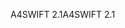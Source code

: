 <span data-ttu-id="0b73f-101">A4SWIFT 2.1</span><span class="sxs-lookup"><span data-stu-id="0b73f-101">A4SWIFT 2.1</span></span>